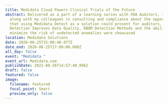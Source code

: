 ```yaml
---
title: Medidata Cloud Powers Clinical Trials of the Future
abstract: Delivered as a part of a learning series with FDA Auditors, I spoke
  along with my colleagues in consulting and compliance about the opportunities
  that using Medidata Detect as a solution could present for auditors. How AI
  Detection Improves Data Quality, RBQM Detection Methods and the ability to
  minimize the risk of undetected anomalies were showcased
location: Medidata Solutions
date: 2020-08-25T15:00:40.977Z
date_end: 2020-08-25T17:00:00.000Z
all_day: false
event: "Medidata "
event_url: Medidata.com
publishDate: 2022-08-26T14:57:40.996Z
draft: false
featured: false
image:
  filename: featured
  focal_point: Smart
  preview_only: false
---
```

